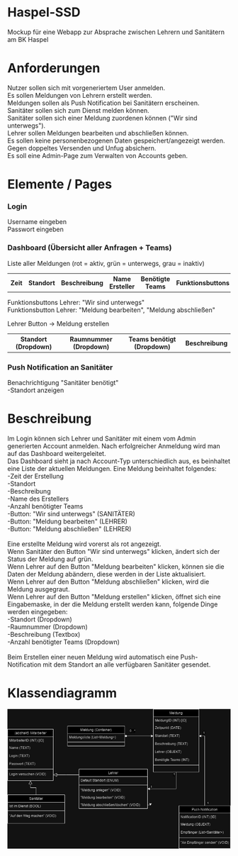 # Haspel-SSD
Mockup für eine Webapp zur Absprache zwischen Lehrern und Sanitätern am BK Haspel

# Anforderungen
Nutzer sollen sich mit vorgeneriertem User anmelden. <br>
Es sollen Meldungen von Lehrern erstellt werden. <br>
Meldungen sollen als Push Notification bei Sanitätern erscheinen. <br>
Sanitäter sollen sich zum Dienst melden können. <br>
Sanitäter sollen sich einer Meldung zuordenen können ("Wir sind unterwegs"). <br>
Lehrer sollen Meldungen bearbeiten und abschließen können. <br>
Es sollen keine personenbezogenen Daten gespeichert/angezeigt werden. <br>
Gegen doppeltes Versenden und Unfug absichern. <br>
Es soll eine Admin-Page zum Verwalten von Accounts geben. <br>

# Elemente / Pages

### Login
Username eingeben <br>
Passwort eingeben <br>

### Dashboard (Übersicht aller Anfragen + Teams)
Liste aller Meldungen (rot = aktiv, grün = unterwegs, grau = inaktiv)
<table style="width:100%">
  <tr>
    <th>Zeit</th>
    <th>Standort</th>
    <th>Beschreibung</th>
    <th>Name Ersteller</th>
    <th>Benötigte Teams</th>
    <th>Funktionsbuttons</th>
  </tr>
</table>
Funktionsbuttons Lehrer: "Wir sind unterwegs" <br>
Funktionsbutton Lehrer: "Meldung bearbeiten", "Meldung abschließen" <br>

Lehrer Button -> Meldung erstellen
<table style="width:100%">
  <tr>
    <th>Standort (Dropdown)</th>
    <th>Raumnummer (Dropdown)</th>
    <th>Teams benötigt (Dropdown)</th>
    <th>Beschreibung</th>
  </tr>
</table>

### Push Notification an Sanitäter
Benachrichtigung "Sanitäter benötigt" <br>
-Standort anzeigen <br>


# Beschreibung

Im Login können sich Lehrer und Sanitäter mit einem vom Admin generierten Account anmelden. Nach erfolgreicher Anmeldung wird man auf das Dashboard weitergeleitet.
<br>
Das Dashboard sieht ja nach Account-Typ unterschiedlich aus, es beinhaltet eine Liste der aktuellen Meldungen. Eine Meldung beinhaltet folgendes: <br>
-Zeit der Erstellung <br>
-Standort <br>
-Beschreibung <br>
-Name des Erstellers <br>
-Anzahl benötigter Teams <br>
-Button: "Wir sind unterwegs" (SANITÄTER) <br>
-Button: "Meldung bearbeiten" (LEHRER) <br>
-Button: "Meldung abschließen" (LEHRER) <br>
<br>
Eine erstellte Meldung wird vorerst als rot angezeigt.
<br>
Wenn Sanitäter den Button "Wir sind unterwegs" klicken, ändert sich der Status der Meldung auf grün.
<br>
Wenn Lehrer auf den Button "Meldung bearbeiten" klicken, können sie die Daten der Meldung abändern, diese werden in der Liste aktualisiert.
<br>
Wenn Lehrer auf den Button "Meldung abschließen" klicken, wird die Meldung ausgegraut.
<br>
Wenn Lehrer auf den Button "Meldung erstellen" klicken, öffnet sich eine Eingabemaske, in der die Meldung erstellt werden kann, folgende Dinge werden eingegeben:<br>
-Standort (Dropdown)<br>
-Raumnummer (Dropdown)<br>
-Beschreibung (Textbox)<br>
-Anzahl benötigter Teams (Dropdown)<br>
<br>
Beim Erstellen einer neuen Meldung wird automatisch eine Push-Notification mit dem Standort an alle verfügbaren Sanitäter gesendet.
<br>

# Klassendiagramm

![Klassendiagramm](images/Webapp-Klassendiagramm.jpg)